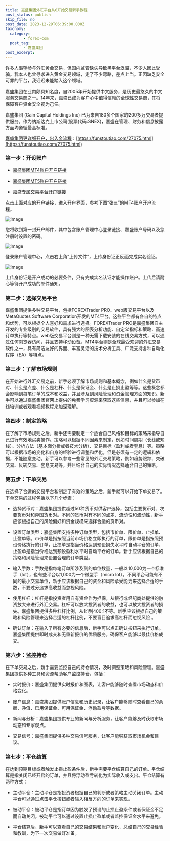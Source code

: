 ```yaml
---
title: 嘉盛集团外汇平台从0开始交易新手教程
post_status: publish
skip_file: no
post_date: 2023-12-29T06:39:00.000Z
taxonomy:
  category:
        - forex-com
  post_tag:
        - 嘉盛集团
post_excerpt: 
---
```

许多人渴望参与外汇黄金交易，但国内监管缺失导致黑平台泛滥，不少人因此受骗。我本人也曾寻求进入黄金交易领域，走了不少弯路，差点上当。正因缺乏安全可靠的平台，我迟迟未能踏入这个领域。

嘉盛集团在业内颇具知名度，自2005年开始提供中文服务，是历史最悠久的中文服务交易商之一。14年来，嘉盛已成为客户心中值得信赖的全球性交易商，其将保障客户资金安全视为己任。

嘉盛集团 (Gain Capital Holdings Inc) 已为来自180多个国家的200多万交易者提供服务。作为纳斯达克上市公司(股票代码:SNEX)，嘉盛在管理、财务和信息披露方面均遵循最高标准。

[嘉盛集团更详细开户，出入金流程](https://funstoutiao.com/27075.html)：[https://funstoutiao.com/27075.html](https://funstoutiao.com/27075.html)

### 第一步：开设账户

* [嘉盛集团MT4账户开户链接](https://s.ssgg.net/jsmt4)

* [嘉盛集团MT5账户开户链接](https://s.ssgg.net/jsmt5)

* [嘉盛专属交易平台开户链接](https://s.ssgg.net/js)

点击上面对应的开户链接，进入开户界面，参考下图“张三”的MT4账户开户流程。

![Image](https://prod-files-secure.s3.us-west-2.amazonaws.com/39ed1227-6d7d-4570-be36-9ccd4a2c4241/7a167aea-686b-400d-af59-4e18eb607a40/640.png?X-Amz-Algorithm=AWS4-HMAC-SHA256&X-Amz-Content-Sha256=UNSIGNED-PAYLOAD&X-Amz-Credential=ASIAZI2LB466V7SKJMUW%2F20250315%2Fus-west-2%2Fs3%2Faws4_request&X-Amz-Date=20250315T101308Z&X-Amz-Expires=3600&X-Amz-Security-Token=IQoJb3JpZ2luX2VjELj%2F%2F%2F%2F%2F%2F%2F%2F%2F%2FwEaCXVzLXdlc3QtMiJHMEUCIDNgiVmbhUXbTiY9Q6quGy%2BVGZFDX73UDbLSyZgVe9HxAiEAv%2FTTz9Mg5IPTBdUsORDzwxa3t1oKuXL2ScHmt0EOV00q%2FwMIERAAGgw2Mzc0MjMxODM4MDUiDCrYSCFMSzaTHYy2sircA5nK963eRC2qROydct%2B0p9YEvjowfO59TFxuQOOrTG4EMzRiOlGpxZa4zp4%2BHOJGqeAK%2FVimq2ylZzBxsIhDvU66I64k7%2BzGa5O44u%2FhrPUjO0goBkTWx%2FDXCt%2BIQKl2UJVfgl69YhGVJEx4BZ1TjzURyhvEXY8lHQXX9wlwZFU%2FpkxNL06%2FIDrKaGSxK4tj8WZS5gJLJiJNxh%2Bm%2FlhvakcEfEYZr1%2F2mxF6eo5GsGxVoS0A8G%2B0bVIYstUAmJ7%2FWZTXsq9RiyvGa%2F22JeJz3nNtvDOV%2F8bKQWEYJ41Ysdx4whFAyncxHDy6bff23efzRddllyX3Li6DhnhMishUgEvjW%2Bbw2cdFvRqhayRFy4QtICPys4SCFV%2BGEjej6oAaaRGMOMvjwnKIH4Kv%2FEuh46fgjRUomrRmuk8%2FXskUOe37%2FVTva0Hnh5oXuXgq%2B1voKXNqDTKrca3812tsO7IiUIDR7gaO2yKkEXSVXqwaosylFnedkVYVjy9pQEflL0mSQ%2FwZfhCOkdimsanH%2BUL4wPeyooz4qjc5MD6sLfGqN51MiWB5LRVwhpFVrfqhoYbgH23jxZqdiOXBbq5s7Pl9tD02n4%2BAQ8cnaoAnxZWErqsuyajt4zIdw%2BnMueTiMI3g1L4GOqUBIwdqGpMs3rCdm8m%2BnVkthdZLb3iTL8GZhsgOx9CkBBSYa77ZcTYsFkAqhfivIuUvDGsNVkQfp%2FUU8OzMvXJXtasm6rjwaoBba6ZKLUlnMjX45%2BhGOeOsadiGDaED%2FP7xDeFxNpIzxfLOE0TeWoyTwuVzesahHWAJUgbvZVsEojVlf3wZWaC%2FqAzpbid1NMEEomra7bC6rngc5yc4nyIoADuT%2BllC&X-Amz-Signature=4e7e10143c8ba419a2b07378f73f476dd2625afdadf7a53a14bccc93c15af85a&X-Amz-SignedHeaders=host&x-id=GetObject)

您将收到第一封开户邮件，其中包含账户管理中心登录链接、嘉盛账户号码以及您注册时设置的密码。

![Image](https://prod-files-secure.s3.us-west-2.amazonaws.com/39ed1227-6d7d-4570-be36-9ccd4a2c4241/eaa1c6b3-2877-4284-a0e1-530e222c27fb/image.png?X-Amz-Algorithm=AWS4-HMAC-SHA256&X-Amz-Content-Sha256=UNSIGNED-PAYLOAD&X-Amz-Credential=ASIAZI2LB466V7SKJMUW%2F20250315%2Fus-west-2%2Fs3%2Faws4_request&X-Amz-Date=20250315T101308Z&X-Amz-Expires=3600&X-Amz-Security-Token=IQoJb3JpZ2luX2VjELj%2F%2F%2F%2F%2F%2F%2F%2F%2F%2FwEaCXVzLXdlc3QtMiJHMEUCIDNgiVmbhUXbTiY9Q6quGy%2BVGZFDX73UDbLSyZgVe9HxAiEAv%2FTTz9Mg5IPTBdUsORDzwxa3t1oKuXL2ScHmt0EOV00q%2FwMIERAAGgw2Mzc0MjMxODM4MDUiDCrYSCFMSzaTHYy2sircA5nK963eRC2qROydct%2B0p9YEvjowfO59TFxuQOOrTG4EMzRiOlGpxZa4zp4%2BHOJGqeAK%2FVimq2ylZzBxsIhDvU66I64k7%2BzGa5O44u%2FhrPUjO0goBkTWx%2FDXCt%2BIQKl2UJVfgl69YhGVJEx4BZ1TjzURyhvEXY8lHQXX9wlwZFU%2FpkxNL06%2FIDrKaGSxK4tj8WZS5gJLJiJNxh%2Bm%2FlhvakcEfEYZr1%2F2mxF6eo5GsGxVoS0A8G%2B0bVIYstUAmJ7%2FWZTXsq9RiyvGa%2F22JeJz3nNtvDOV%2F8bKQWEYJ41Ysdx4whFAyncxHDy6bff23efzRddllyX3Li6DhnhMishUgEvjW%2Bbw2cdFvRqhayRFy4QtICPys4SCFV%2BGEjej6oAaaRGMOMvjwnKIH4Kv%2FEuh46fgjRUomrRmuk8%2FXskUOe37%2FVTva0Hnh5oXuXgq%2B1voKXNqDTKrca3812tsO7IiUIDR7gaO2yKkEXSVXqwaosylFnedkVYVjy9pQEflL0mSQ%2FwZfhCOkdimsanH%2BUL4wPeyooz4qjc5MD6sLfGqN51MiWB5LRVwhpFVrfqhoYbgH23jxZqdiOXBbq5s7Pl9tD02n4%2BAQ8cnaoAnxZWErqsuyajt4zIdw%2BnMueTiMI3g1L4GOqUBIwdqGpMs3rCdm8m%2BnVkthdZLb3iTL8GZhsgOx9CkBBSYa77ZcTYsFkAqhfivIuUvDGsNVkQfp%2FUU8OzMvXJXtasm6rjwaoBba6ZKLUlnMjX45%2BhGOeOsadiGDaED%2FP7xDeFxNpIzxfLOE0TeWoyTwuVzesahHWAJUgbvZVsEojVlf3wZWaC%2FqAzpbid1NMEEomra7bC6rngc5yc4nyIoADuT%2BllC&X-Amz-Signature=43616466a6f88031299825c22924fb868260a711f23f275c2aaecfea48291553&X-Amz-SignedHeaders=host&x-id=GetObject)

登录账户管理中心，点击右上角“上传文件”，上传身份证正反面完成实名验证。

![Image](https://prod-files-secure.s3.us-west-2.amazonaws.com/39ed1227-6d7d-4570-be36-9ccd4a2c4241/54090639-09fc-46b4-a135-e0289f707147/image.png?X-Amz-Algorithm=AWS4-HMAC-SHA256&X-Amz-Content-Sha256=UNSIGNED-PAYLOAD&X-Amz-Credential=ASIAZI2LB466V7SKJMUW%2F20250315%2Fus-west-2%2Fs3%2Faws4_request&X-Amz-Date=20250315T101308Z&X-Amz-Expires=3600&X-Amz-Security-Token=IQoJb3JpZ2luX2VjELj%2F%2F%2F%2F%2F%2F%2F%2F%2F%2FwEaCXVzLXdlc3QtMiJHMEUCIDNgiVmbhUXbTiY9Q6quGy%2BVGZFDX73UDbLSyZgVe9HxAiEAv%2FTTz9Mg5IPTBdUsORDzwxa3t1oKuXL2ScHmt0EOV00q%2FwMIERAAGgw2Mzc0MjMxODM4MDUiDCrYSCFMSzaTHYy2sircA5nK963eRC2qROydct%2B0p9YEvjowfO59TFxuQOOrTG4EMzRiOlGpxZa4zp4%2BHOJGqeAK%2FVimq2ylZzBxsIhDvU66I64k7%2BzGa5O44u%2FhrPUjO0goBkTWx%2FDXCt%2BIQKl2UJVfgl69YhGVJEx4BZ1TjzURyhvEXY8lHQXX9wlwZFU%2FpkxNL06%2FIDrKaGSxK4tj8WZS5gJLJiJNxh%2Bm%2FlhvakcEfEYZr1%2F2mxF6eo5GsGxVoS0A8G%2B0bVIYstUAmJ7%2FWZTXsq9RiyvGa%2F22JeJz3nNtvDOV%2F8bKQWEYJ41Ysdx4whFAyncxHDy6bff23efzRddllyX3Li6DhnhMishUgEvjW%2Bbw2cdFvRqhayRFy4QtICPys4SCFV%2BGEjej6oAaaRGMOMvjwnKIH4Kv%2FEuh46fgjRUomrRmuk8%2FXskUOe37%2FVTva0Hnh5oXuXgq%2B1voKXNqDTKrca3812tsO7IiUIDR7gaO2yKkEXSVXqwaosylFnedkVYVjy9pQEflL0mSQ%2FwZfhCOkdimsanH%2BUL4wPeyooz4qjc5MD6sLfGqN51MiWB5LRVwhpFVrfqhoYbgH23jxZqdiOXBbq5s7Pl9tD02n4%2BAQ8cnaoAnxZWErqsuyajt4zIdw%2BnMueTiMI3g1L4GOqUBIwdqGpMs3rCdm8m%2BnVkthdZLb3iTL8GZhsgOx9CkBBSYa77ZcTYsFkAqhfivIuUvDGsNVkQfp%2FUU8OzMvXJXtasm6rjwaoBba6ZKLUlnMjX45%2BhGOeOsadiGDaED%2FP7xDeFxNpIzxfLOE0TeWoyTwuVzesahHWAJUgbvZVsEojVlf3wZWaC%2FqAzpbid1NMEEomra7bC6rngc5yc4nyIoADuT%2BllC&X-Amz-Signature=8d2ed9da1972e1b17f08d1050a57742fc84526d8e3e4cbd8b7ed147534f1b3c1&X-Amz-SignedHeaders=host&x-id=GetObject)

上传身份证是开户成功的必要条件，只有完成实名认证才能操作账户。上传后请耐心等待开户成功的邮件通知。

### 第二步：选择交易平台

嘉盛集团提供多种交易平台，包括FOREXTrader PRO、web版交易平台以及MetaQuotes Software Corporation开发的MT4平台。这些平台都有各自的特点和优势，可以根据个人喜好和需求进行选择。FOREXTrader PRO是嘉盛集团自主开发的专业级别的交易软件，具有强大的图表分析功能、自定义指标和策略、高速订单执行等特点。web版交易平台则是一种无需下载安装的在线交易方式，可以通过任何浏览器访问，并且支持移动设备。MT4平台则是全球最受欢迎的外汇交易软件之一，具有简洁友好的界面、丰富灵活的技术分析工具、广泛支持各种自动化程序（EA）等特点。

### 第三步：了解市场规则

在开始进行外汇交易之前，新手必须了解市场规则和基本概念，例如什么是货币对、什么是点差、什么是杠杆、什么是保证金、什么是止损止盈等等。这些概念都会影响到每笔订单的成本和收益，并且涉及到风险管理和资金管理方面的知识。新手可以通过嘉盛集团官网上提供的免费学习资源来获取这些信息，并且可以参加在线培训或者观看视频教程来加深理解。

### 第四步：制定策略

在了解了市场规则之后，新手还需要制定一个适合自己风格和目标的策略来指导自己进行有效地买卖操作。策略可以根据不同因素来制定，例如时间周期（长线或短线）、分析方法（基本面分析或者技术分析）、交易目标（盈利或者套息）等。策略可以根据市场的变化和自身的经验进行调整和优化，但是必须有一定的逻辑和依据，不能随意变动。新手可以参考一些常见的外汇交易策略，例如趋势跟踪、突破交易、反转交易、套息交易等，并且结合自己的实际情况选择适合自己的策略。

### 第五步：下单交易

在选择了合适的交易平台和制定了有效的策略之后，新手就可以开始下单交易了。下单交易的过程包括以下几个步骤：

* 选择货币对：嘉盛集团提供超过50种货币对供客户选择，包括主要货币对、次要货币对和异国货币对。不同的货币对有不同的点差、流动性和波动性，新手应该根据自己的风险偏好和资金规模来选择合适的货币对。

* 设置订单类型：嘉盛集团支持多种订单类型，包括市价单、限价单、止损单、止盈单等。市价单是指按照当前市场价格立即执行的订单，限价单是指按照预设价格执行的订单，止损单是指当价格达到预设损失水平时自动平仓的订单，止盈单是指当价格达到预设盈利水平时自动平仓的订单。新手应该根据自己的策略和风险管理来设置合理的订单类型。

* 输入手数：手数是指每笔订单所涉及到的单位数量，一般以10,000为一个标准手（lot），也有些平台以1,000为一个微型手（micro lot）。不同平台可能有不同的最小交易单位，新手应该根据自己的资金和风险承受能力来选择合适的手数，不要过分追求高收益而忽视风险。

* 使用杠杆：杠杆是指投资者用自有资金作为担保，从银行或经纪商处提供的融资放大来进行外汇交易。杠杆可以放大投资者的收益，也可以放大投资者的损失。嘉盛集团提供多种杠杆比例，从1:1到400:1不等。新手应该根据自己的策略和风险管理来选择合适的杠杆比例，不要盲目追求高杠杆而忽视风险 。

* 确认订单：在输入了所有必要的信息后，新手可以点击确认按钮来执行订单。嘉盛集团提供即时成交和无重新报价的优质服务，确保客户能够以最佳价格成交。

### 第六步：监控持仓

在下单交易之后，新手需要监控自己的持仓情况，及时调整策略和风险管理。嘉盛集团提供多种工具和资源帮助客户监控持仓，包括：

* 实时报价：嘉盛集团提供实时报价和图表，让客户能够随时查看市场动态和价格变化。

* 账户信息：嘉盛集团提供账户信息和历史记录，让客户能够随时查看自己的余额、净值、已用保证金、可用保证金、浮动盈亏等数据。

* 新闻与分析：嘉盛集团提供专业的新闻与分析服务，让客户能够及时获取市场动态和专家观点。

* 交易信号：嘉盛集团提供多种交易信号服务，让客户能够获取市场机会和建议。

### 第七步：平仓结算

在达到预期目标或者触发止损止盈条件后，新手需要平仓结算自己的订单。平仓结算是指关闭已经开启的订单，并且将浮动盈亏转化为实际收入或支出。平仓结算有两种方式：

* 主动平仓：主动平仓是指投资者根据自己的判断或者策略主动关闭订单。主动平仓可以通过点击平仓按钮或者输入相反方向的订单来实现。

* 被动平仓：被动平仓是指订单因为触发了预设的止损止盈条件或者保证金不足而自动关闭。被动平仓可以通过设置止损止盈单或者监控保证金水平来避免。

* 平仓结算后，新手可以查看自己的交易结果和账户变化，总结自己的交易经验和教训，为下一次交易做好准备。